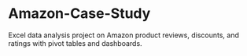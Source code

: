 # Amazon-Case-Study
Excel data analysis project on Amazon product reviews, discounts, and ratings with pivot tables and dashboards.
